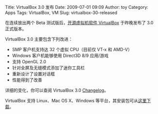 Title: VirtualBox 3.0 发布
Date: 2009-07-01 09:09
Author: toy
Category: Apps
Tags: VirtualBox, VM
Slug: virtualbox-30-released

在连续放出两个 Beta 测试版后，[开源虚拟机软件
VirtualBox](http://linuxtoy.org/archives/virtualbox.html) 于昨晚发布了
3.0 正式版本。

VirtualBox 3.0 主要包含下列改进：

* SMP 客户机支持达 32 个虚拟 CPU（目前仅 VT-x 和 AMD-V）  
* Windows 客户机能够使用 Direct3D 8/9 应用/游戏  
* 支持 OpenGL 2.0  
* 针对全屏及无缝模式添加了迷你工具栏  
* 重新设计了设置对话框  
* 性能得到了改善

详细的变化，你可以查阅 VirtualBox 3.0
[Changelog](http://www.virtualbox.org/wiki/Changelog)。

VirtualBox 支持 Linux、Mac OS X、Windows
等平台，其安装包可从[这里下载](http://www.virtualbox.org/wiki/Downloads)。
